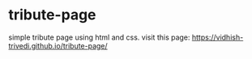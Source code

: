 # tribute-page
simple tribute page using html and css.
visit this page: https://vidhish-trivedi.github.io/tribute-page/
